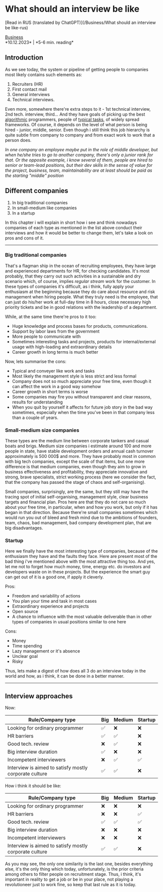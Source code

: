# **What should an interview be like**

<span class='translation_button'>[Read in RUS (translated by ChatGPT)](/Business/What should an interview be like-rus)</span>
<link href="/stylesheets/tags.css" rel="stylesheet" type="text/css"/>
<div class="tags">
    <div class='tag'>
        <a href="/tags#Business">Business</a>
    </div>
</div>
*10.12.2023* | *5-6 min. reading*

## Introduction

As we see today, the system or pipeline of getting people to companies most likely contains such elements as:

1. Recruiters (HR)
2. First contact mail
3. General interviews
4. Technical interviews.

Even more, somewhere there're extra steps to it - 1st technical interview, 2nd tech. interview, third… And they have goals of picking up the best <u>algorithmic</u> programmers, people of <u>typical tasks</u>, of widely spread frameworks.
Of course, it depends on the level of what person is being hired - junior, middle, senior. Even though i still think this job hierarchy is quite subtle from company to company and from exact work to work that a person does.

*In one company an employee maybe put in the role of middle developer, but when he/she tries to go to another company, there's only a junior rank for that.
Or the opposite example, i know several of them, people are hired to senior or team-lead positions, but their dev skills in the sense of value for the project, business, team, maintainability are at least should be paid as the starting "middle" position*
## Different companies

1. In big traditional companies
2. In small-medium like companies
3. In a startup

In this chapter i will explain in short how i see and think nowadays companies of each type as mentioned in the list above conduct their interviews and how it would be better to change them, let's take a look on pros and cons of it.

---

### Big traditional companies
That's a flagman ship in the ocean of recruiting employees, they have large and experienced departments for HR, for checking candidates. It's most probably, that they carry out such activities in a sustainable and dry scenario which, of course, implies *regular stream* work for the customer. In these types of companies it's difficult, as i think, fully apply your enthusiasm at the beginning because they do care about resource and risk management when hiring people. What they truly need is the employee, that can just do his/her work at full-day time in 8 hours, close necessary high priority tickets and be in good relations with the leadership of a department.

While, at the same time there're pros to it too:

- Huge knowledge and process bases for products, communications.
- Support by labor laws from the government
- More people to communicate with
- Sometimes interesting tasks and projects, products for internal/external usage with high-loading and extraordinary details
- Career growth in long terms is much better

Now, lets summarise the cons:

- Typical and conveyer like work and tasks
- Most likely the management style is less strict and less formal
- Company does not so much appreciate your free time, even though it can affect the work in a good way somehow
- Career growth in short terms is worse
- Some companies may fire you without transparent and clear reasons, results for understanding
- When you quit by yourself it affects for future job story in the bad way sometimes, especially when the time you've been in that company less than a couple of years.

### Small-medium size companies
These types are the medium line between corporate tankers and casual boats and brigs. Medium size companies i estimate around 100 and more people in state, have stable development orders and annual cash turnover approximately is 500 000$ and more.
They have probably most in common with big tech companies, except the scale of that items, but one more difference is that medium companies, even though they aim to grow in business effectiveness and profitability, they appreciate innovative and strong, brave specialists, strict working process (here we consider the fact, that the company has passed the stage of chaos and self-organising).

Small companies, surprisingly, are the same, but they still may have the tracing spot of initial self-organising, management style, clear business targets and financial plan.
Pros here are that they do not care so much about your free time, in particular, when and how you work, but only if it has began in that direction. Because there're small companies sometimes which would run you out of bleed and fresh mind due to the ambitions of founders, team, chaos, bad management, bad company development plan, that are big disadvantages.

### Startup
Here we finally have the most interesting type of companies, because of the enthusiasm they have and the faults they face. Here are present most of the bad thing i've mentioned above with the most attractive thing too. And yes, let me not to forget how much money, time, energy etc. do investors and developers waste on in these projects. But the experience the smart guy can get out of it is a good one, if apply it cleverly.

Pros:

- Freedom and variability of actions
- You plan your time and task in most cases
- Extraordinary experience and projects
- Open source
- A chance to influence with the most valuable deliverable than in other types of companies in usual positions similar to one here

Cons:

- Money
- Time spending
- Lazy management or it's absence
- Unclear goal
- Risky

Thus, lets make a digest of how does all 3 do an interview today in the world and how, as i think, it can be done in a better manner.

---

## Interview approaches
Now:

| Rule/Company type | Big | Medium | Startup |
| ----------------  | --- | ------------ | ------- |
| Looking for ordinary programmer |✅|❌|❌|
| HR barriers |✅|✅|❌|
| Good tech. review |❌|✅|❌|
| Big interview duration|✅|❌|❌|
| Incompetent interviewers |❌|✅|✅|
| Interview is aimed to satisfy mostly corporate culture |✅|✅|❌|

How i think it should be like:

| Rule/Company type | Big | Medium | Startup |
| ----------------  | --- | ------------ | ------- |
| Looking for ordinary programmer |❌|❌|❌|
| HR barriers |❌|❌|✅|
| Good tech. review |✅|✅|✅|
| Big interview duration|❌|❌|❌|
| Incompetent interviewers |❌|❌|❌|
| Interview is aimed to satisfy mostly corporate culture |✅|✅|❌|

As you may see, the only one similarity is the last one, besides everything else, it's the only thing which today, unfortunately, is the prior criteria among others to filter people on recruitment stage.
Thus, i think, it's important in reality to get a job or be in your place, not playing a revolutioneer just to work fine, so keep that last rule as it is today.